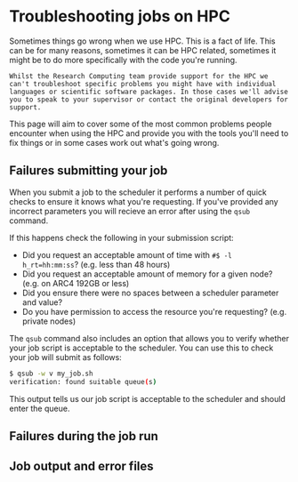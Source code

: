 # Troubleshooting jobs on HPC

Sometimes things go wrong when we use HPC. This is a fact of life. This can be for many reasons, sometimes it can be HPC related, sometimes it might be to do more specifically with the code you're running.

```{note}
Whilst the Research Computing team provide support for the HPC we can't troubleshoot specific problems you might have with individual languages or scientific software packages. In those cases we'll advise you to speak to your supervisor or contact the original developers for support.
```

This page will aim to cover some of the most common problems people encounter when using the HPC and provide you with the tools you'll need to fix things or in some cases work out what's going wrong.

## Failures submitting your job

When you submit a job to the scheduler it performs a number of quick checks to ensure it knows what you're requesting. If you've provided any incorrect parameters you will recieve an error after using the `qsub` command.

If this happens check the following in your submission script:

- Did you request an acceptable amount of time with `#$ -l h_rt=hh:mm:ss`? (e.g. less than 48 hours)
- Did you request an acceptable amount of memory for a given node? (e.g. on ARC4 192GB or less)
- Did you ensure there were no spaces between a scheduler parameter and value?
- Do you have permission to access the resource you're requesting? (e.g. private nodes)

The `qsub` command also includes an option that allows you to verify whether your job script is acceptable to the scheduler. You can use this to check your job will submit as follows:

```bash
$ qsub -w v my_job.sh
verification: found suitable queue(s)
```

This output tells us our job script is acceptable to the scheduler and should enter the queue.

## Failures during the job run

## Job output and error files

